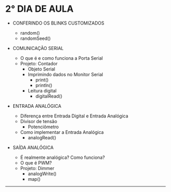 # 2° DIA DE AULA

- CONFERINDO OS BLINKS CUSTOMIZADOS
   - random()
   - randomSeed()

- COMUNICAÇÃO SERIAL 
   - O que é e como funciona a Porta Serial
   - Projeto: Contador
      - Objeto Serial
      - Imprimindo dados no Monitor Serial
        - print()
        - println()
      - Leitura digital
        - digitalRead()

- ENTRADA ANALÓGICA
   - Diferença entre Entrada Digital e Entrada Analógica
   - Divisor de tensão
      - Potenciômetro 
   - Como implementar a Entrada Analógica
      - analogRead()

- SAÍDA ANALÓGICA 
   - É realmente analógica? Como funciona?
   - O que é PWM?
   - Projeto: Dimmer
      - analogWrite()
      - map()

---
